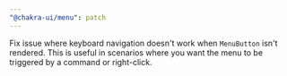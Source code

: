 ```yaml
---
"@chakra-ui/menu": patch
---
```


Fix issue where keyboard navigation doesn't work when `MenuButton` isn't
rendered. This is useful in scenarios where you want the menu to be triggered by
a command or right-click.
